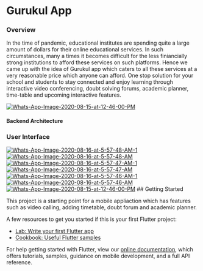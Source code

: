 # Gurukul App

<h3>Overview</h3>
In the time of pandemic, educational institutes are spending quite a large amount of dollars for their online educational services. In such circumstances, many a times it becomes difficult for the less finiancially strong institutions to afford these services on such platforms. Hence we came up with the idea of Gurukul app which caters to all these services at a very reasonable price which anyone can afford.
One stop solution for your school and students to stay connected and enjoy learning through interactive video conferencing, doubt solving forums, academic planner, time-table and upcoming interactive features.

<a href="https://ibb.co/YWh5V2D"><img src="https://i.ibb.co/hMVGTsX/Whats-App-Image-2020-08-15-at-12-46-00-PM.jpg" alt="Whats-App-Image-2020-08-15-at-12-46-00-PM" border="0"></a>
<h4>Backend Architecture</h4>

<h3>User Interface</h3>
<a href="https://ibb.co/GHdvD5h"><img src="https://i.ibb.co/Y0N7SLr/Whats-App-Image-2020-08-16-at-5-57-48-AM-1.jpg" alt="Whats-App-Image-2020-08-16-at-5-57-48-AM-1" border="0"></a>
<a href="https://ibb.co/F4BpYdq"><img src="https://i.ibb.co/8gjkxQ4/Whats-App-Image-2020-08-16-at-5-57-48-AM.jpg" alt="Whats-App-Image-2020-08-16-at-5-57-48-AM" border="0"></a>
<a href="https://ibb.co/xh0PsPb"><img src="https://i.ibb.co/fM5BSBW/Whats-App-Image-2020-08-16-at-5-57-47-AM-1.jpg" alt="Whats-App-Image-2020-08-16-at-5-57-47-AM-1" border="0"></a>
<a href="https://ibb.co/dGQPJ7K"><img src="https://i.ibb.co/V2vgp3B/Whats-App-Image-2020-08-16-at-5-57-47-AM.jpg" alt="Whats-App-Image-2020-08-16-at-5-57-47-AM" border="0"></a>
<a href="https://ibb.co/k34yPXY"><img src="https://i.ibb.co/VHgNkTX/Whats-App-Image-2020-08-16-at-5-57-46-AM-1.jpg" alt="Whats-App-Image-2020-08-16-at-5-57-46-AM-1" border="0"></a>
<a href="https://ibb.co/0tPV08d"><img src="https://i.ibb.co/RyL4XZV/Whats-App-Image-2020-08-16-at-5-57-46-AM.jpg" alt="Whats-App-Image-2020-08-16-at-5-57-46-AM" border="0"></a>
<a href="https://ibb.co/YWh5V2D"><img src="https://i.ibb.co/hMVGTsX/Whats-App-Image-2020-08-15-at-12-46-00-PM.jpg" alt="Whats-App-Image-2020-08-15-at-12-46-00-PM" border="0"></a>
## Getting Started

This project is a starting point for a mobile appliaction which has features such as video calling, adding timetable, doubt forum and academic planner.

A few resources to get you started if this is your first Flutter project:

- [Lab: Write your first Flutter app](https://flutter.dev/docs/get-started/codelab)
- [Cookbook: Useful Flutter samples](https://flutter.dev/docs/cookbook)

For help getting started with Flutter, view our
[online documentation](https://flutter.dev/docs), which offers tutorials,
samples, guidance on mobile development, and a full API reference.
